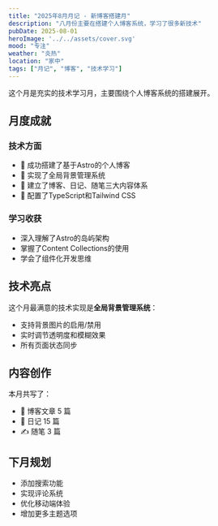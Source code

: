```yaml
---
title: "2025年8月月记 - 新博客搭建月"
description: "八月份主要在搭建个人博客系统，学习了很多新技术"
pubDate: 2025-08-01
heroImage: '../../assets/cover.svg'
mood: "专注"
weather: "炎热"
location: "家中"
tags: ["月记", "博客", "技术学习"]
---
```


这个月是充实的技术学习月，主要围绕个人博客系统的搭建展开。

## 月度成就

### 技术方面
- 🚀 成功搭建了基于Astro的个人博客
- 🎨 实现了全局背景管理系统
- 📝 建立了博客、日记、随笔三大内容体系
- 🔧 配置了TypeScript和Tailwind CSS

### 学习收获
- 深入理解了Astro的岛屿架构
- 掌握了Content Collections的使用
- 学会了组件化开发思维

## 技术亮点

这个月最满意的技术实现是**全局背景管理系统**：

- 支持背景图片的启用/禁用
- 实时调节透明度和模糊效果
- 所有页面状态同步

## 内容创作

本月共写了：
- 📖 博客文章 5 篇
- 📅 日记 15 篇  
- ✍️ 随笔 3 篇

## 下月规划

- 添加搜索功能
- 实现评论系统
- 优化移动端体验
- 增加更多主题选项
